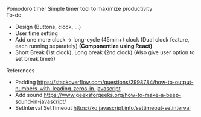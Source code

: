 Pomodoro timer
Simple timer tool to maximize productivity
</br>
To-do

- Design (Buttons, clock, ...)
- User time setting
- Add one more clock → long-cycle (45min+) clock
  (Dual clock feature, each running separately)
  **(Componentize using React)**
- Short Break (1st clock), Long break (2nd clock)
  (Also give user option to set break time?)
  </br>

References

- Padding
  https://stackoverflow.com/questions/2998784/how-to-output-numbers-with-leading-zeros-in-javascript
- Add sound
  https://www.geeksforgeeks.org/how-to-make-a-beep-sound-in-javascript/
- SetInterval SetTimeout
  https://ko.javascript.info/settimeout-setinterval
